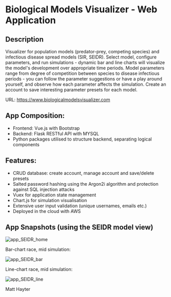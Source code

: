 # Biological Models Visualizer - Web Application

## Description
Visualizer for population models (predator-prey, competing species) and infectious disease
spread models (SIR, SEIDR). Select model, configure parameters, and run simulations - dynamic bar and line charts will visualize the model's development over appropriate time periods. Model parameters 
range from degree of competition between species to disease infectious periods - you can follow the parameter suggestions or have a play around yourself, and observe how each parameter affects the simulation. Create an account to save interesting parameter presets for each model.

URL: https://www.biologicalmodelsvisualizer.com

## App Composition:
- Frontend: Vue.js with Bootstrap
- Backend: Flask RESTful API with MYSQL
- Python packages utilised to structure backend, separating logical components

## Features:
- CRUD database: create account, manage account and save/delete presets
- Salted password hashing using the Argon2i algorithm and protection against SQL injection attacks
- Vuex for application state management
- Chart.js for simulation visualisation
- Extensive user input validation (unique usernames, emails etc.)
- Deployed in the cloud with AWS

## App Snapshots (using the SEIDR model view)

![app_SEIDR_home](https://user-images.githubusercontent.com/85962471/228538235-5d0951a7-ddbe-4367-a404-ffbbbe477e57.png)

Bar-chart race, mid simulation:

![app_SEIDR_bar](https://user-images.githubusercontent.com/85962471/228541002-a27d10ad-9390-476e-a3a1-705bad236c8c.png)

Line-chart race, mid simulation:

![app_SEIDR_line](https://user-images.githubusercontent.com/85962471/228541029-56e0fa71-8d27-4df2-b844-017b925cb4f0.png)


Matt Hayter
